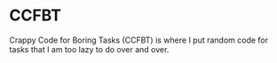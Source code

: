 # CCFBT
Crappy Code for Boring Tasks (CCFBT) is where I put random code for tasks that I am too lazy to do over and over.
